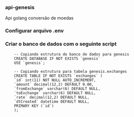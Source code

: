 ### api-genesis

Api golang conversão de moedas

### Configurar arquivo .env

### Criar o banco de dados com o seguinte script

``` 
    -- Copiando estrutura do banco de dados para genesis
    CREATE DATABASE IF NOT EXISTS `genesis`
    USE `genesis`;

    -- Copiando estrutura para tabela genesis.exchanges
    CREATE TABLE IF NOT EXISTS `exchanges` (
    `id` int(11) NOT NULL AUTO_INCREMENT,
    `amount` decimal(12,2) DEFAULT 0.00,
    `fromExchange` varchar(6) DEFAULT NULL,
    `toExchange` varchar(6) DEFAULT NULL,
    `rate` decimal(12,2) DEFAULT NULL,
    `dtCreated` datetime DEFAULT NULL,
    PRIMARY KEY (`id`)
    );

```


